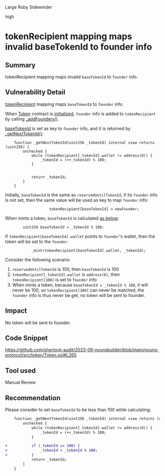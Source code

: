 Large Ruby Sidewinder

high

# tokenRecipient mapping maps invalid baseTokenId to founder info

## Summary
tokenRecipient mapping maps invalid `baseTokenId` to `founder` info.

## Vulnerability Detail
[tokenRecipient](https://github.com/sherlock-audit/2023-09-nounsbuilder/blob/main/nouns-protocol/src/token/storage/TokenStorageV1.sol#L19) mapping maps `baseTokenId` to  `founder` info.

When [Token](https://github.com/sherlock-audit/2023-09-nounsbuilder/blob/main/nouns-protocol/src/token/Token.sol#L22) contract is [initialized](https://github.com/sherlock-audit/2023-09-nounsbuilder/blob/main/nouns-protocol/src/token/Token.sol#L72), `founder` info is added to `tokenRecipient` by calling [_addFounders()](https://github.com/sherlock-audit/2023-09-nounsbuilder/blob/main/nouns-protocol/src/token/Token.sol#L120).

[baseTokenId](https://github.com/sherlock-audit/2023-09-nounsbuilder/blob/main/nouns-protocol/src/token/Token.sol#L166) is set as key to `founder` info, and it is returned by [_getNextTokenId()](https://github.com/sherlock-audit/2023-09-nounsbuilder/blob/main/nouns-protocol/src/token/Token.sol#L186):
```solidity
    function _getNextTokenId(uint256 _tokenId) internal view returns (uint256) {
        unchecked {
            while (tokenRecipient[_tokenId].wallet != address(0)) {
                _tokenId = (++_tokenId) % 100;
            }


            return _tokenId;
        }
    }
```
Initially, `baseTokenId` is the same as `reservedUntilTokenId`, if its `founder` info is not set, then the same value will be used as key to map `founder` info:
```solidity
                    tokenRecipient[baseTokenId] = newFounder;
```
When mints a token, `baseTokenId` is calculated [as below](https://github.com/sherlock-audit/2023-09-nounsbuilder/blob/main/nouns-protocol/src/token/Token.sol#L265):
```solidity
        uint256 baseTokenId = _tokenId % 100;
```
If `tokenRecipient[baseTokenId].wallet` points to `founder`'s wallet, then the token will be set to the `founder`.
```solidity
            _mint(tokenRecipient[baseTokenId].wallet, _tokenId);
```

Consider the following scenario:
1. `reservedUntilTokenId` is 100, then `baseTokenId` is 100
2. `tokenRecipient[_tokenId].wallet` is `address(0)`, then `tokenRecipient[100]` is set to `founder` info
3. When mints a token, because `baseTokenId = _tokenId % 100`, it will never be 100, so `tokenRecipient[100]` can never be matched, the `founder` info is thus never be get, no token will be sent to founder.

## Impact
No token will be sent to founder.

## Code Snippet
https://github.com/sherlock-audit/2023-09-nounsbuilder/blob/main/nouns-protocol/src/token/Token.sol#L265

## Tool used
Manual Review

## Recommendation
Please consider to set `baseTokenId` to be less than 100 while calculating:
```diff
    function _getNextTokenId(uint256 _tokenId) internal view returns (uint256) {
        unchecked {
            while (tokenRecipient[_tokenId].wallet != address(0)) {
                _tokenId = (++_tokenId) % 100;
            }

+           if (_tokenId >= 100) {
+               _tokenId = _tokenId % 100;
+           }
            return _tokenId;
        }
    }
```
